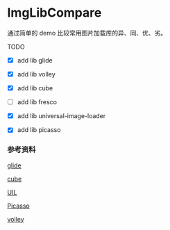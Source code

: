 # ImgLibCompare

通过简单的 demo 比较常用图片加载库的异、同、优、劣。

TODO

- [x] add lib glide
- [x] add lib volley
- [x] add lib cube
- [ ] add lib fresco
- [x] add lib universal-image-loader
- [x] add lib picasso


### 参考资料

[glide](https://github.com/bumptech/glide)

[cube](https://github.com/liaohuqiu/cube-sdk)

[UIL](https://github.com/nostra13/Android-Universal-Image-Loader)

[Picasso](https://github.com/square/picasso/blob/master/picasso-sample/src/main/java/com/example/picasso/SquaredImageView.java)

[volley](https://github.com/google/volley)
